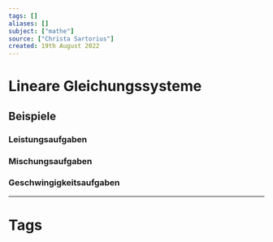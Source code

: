 ```yaml
---
tags: []
aliases: []
subject: ["mathe"]
source: ["Christa Sartorius"]
created: 19th August 2022
---
```


# Lineare Gleichungssysteme

## Beispiele

### Leistungsaufgaben

### Mischungsaufgaben

### Geschwingigkeitsaufgaben

---

# Tags